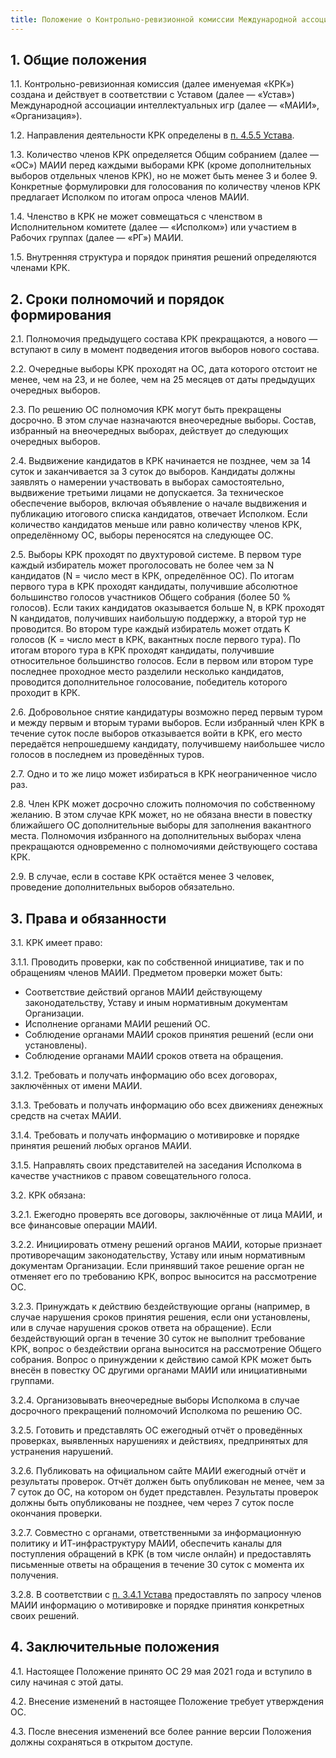 ```yaml
---
title: Положение о Контрольно-ревизионной комиссии Международной ассоциации интеллектуальных игр
---
```


## 1. Общие положения

1.1.  Контрольно-ревизионная комиссия (далее именуемая «КРК») создана и действует в соответствии с Уставом (далее — «Устав») Международной ассоциации интеллектуальных игр (далее — «МАИИ», «Организация»).

1.2. Направления деятельности КРК определены в [п. 4.5.5 Устава](https://www.maii.li/statute/ru#ref4_5_5).

1.3. Количество членов КРК определяется Общим собранием (далее — «ОС») МАИИ перед каждыми выборами КРК (кроме дополнительных выборов отдельных членов КРК), но не может быть менее 3 и более 9. Конкретные формулировки для голосования по количеству членов КРК предлагает Исполком по итогам опроса членов МАИИ.

1.4. Членство в КРК не может совмещаться с членством в Исполнительном комитете (далее — «Исполком») или участием в Рабочих группах (далее — «РГ») МАИИ.

1.5. Внутренняя структура и порядок принятия решений определяются членами КРК.

## 2. Сроки полномочий и порядок формирования

2.1. Полномочия предыдущего состава КРК прекращаются, а нового — вступают в силу в момент подведения итогов выборов нового состава.

2.2. Очередные выборы КРК проходят на ОС, дата которого отстоит не менее, чем на 23, и не более, чем на 25 месяцев от даты предыдущих очередных выборов.

2.3. По решению ОС полномочия КРК могут быть прекращены досрочно. В этом случае назначаются внеочередные выборы. Cостав, избранный на внеочередных выборах, действует до следующих очередных выборов.

2.4. Выдвижение кандидатов в КРК начинается не позднее, чем за 14 суток и заканчивается за 3 суток до выборов. Кандидаты должны заявлять о намерении участвовать в выборах самостоятельно, выдвижение третьими лицами не допускается. За техническое обеспечение выборов, включая объявление о начале выдвижения и публикацию итогового списка кандидатов, отвечает Исполком. Если количество кандидатов меньше или равно количеству членов КРК, определённому ОС, выборы переносятся на следующее ОС.

2.5. Выборы КРК проходят по двухтуровой системе. В первом туре каждый избиратель может проголосовать не более чем за N кандидатов (N = число мест в КРК, определённое ОС). По итогам первого тура в КРК проходят кандидаты, получившие абсолютное большинство голосов участников Общего собрания (более 50 % голосов). Если таких кандидатов оказывается больше N, в КРК проходят N кандидатов, получивших наибольшую поддержку, а второй тур не проводится. Во втором туре каждый избиратель может отдать K голосов (K = число мест в КРК, вакантных после первого тура). По итогам второго тура в КРК проходят кандидаты, получившие относительное большинство голосов. Если в первом или втором туре последнее проходное место разделили несколько кандидатов, проводится дополнительное голосование, победитель которого проходит в КРК.

2.6. Добровольное снятие кандидатуры возможно перед первым туром и между первым и вторым турами выборов. Если избранный член КРК в течение суток после выборов отказывается войти в КРК, его место передаётся непрошедшему кандидату, получившему наибольшее число голосов в последнем из проведённых туров.

2.7. Одно и то же лицо может избираться в КРК неограниченное число раз.

2.8. Член КРК может досрочно сложить полномочия по собственному желанию. В этом случае КРК может, но не обязана внести в повестку ближайшего ОС дополнительные выборы для заполнения вакантного места. Полномочия избранного на дополнительных выборах члена прекращаются одновременно с полномочиями действующего состава КРК.

2.9. В случае, если в составе КРК остаётся менее 3 человек, проведение дополнительных выборов обязательно.

## 3. Права и обязанности

3.1. КРК имеет право:

3.1.1. Проводить проверки, как по собственной инициативе, так и по обращениям членов МАИИ. Предметом проверки может быть:
- Соответствие действий органов МАИИ действующему законодательству, Уставу и иным нормативным документам Организации.
- Исполнение органами МАИИ решений ОС.
- Соблюдение органами МАИИ сроков принятия решений (если они установлены).
- Соблюдение органами МАИИ сроков ответа на обращения.

3.1.2. Требовать и получать информацию обо всех договорах, заключённых от имени МАИИ.

3.1.3. Требовать и получать информацию обо всех движениях денежных средств на счетах МАИИ.

3.1.4. Требовать и получать информацию о мотивировке и порядке принятия решений любых органов МАИИ.

3.1.5. Направлять своих представителей на заседания Исполкома в качестве участников с правом совещательного голоса.

3.2. КРК обязана:

3.2.1. Ежегодно проверять все договоры, заключённые от лица МАИИ, и все финансовые операции МАИИ.

3.2.2. Инициировать отмену решений органов МАИИ, которые признает противоречащим законодательству, Уставу или иным нормативным документам Организации. Если принявший такое решение орган не отменяет его по требованию КРК, вопрос выносится на рассмотрение ОС.

3.2.3. Принуждать к действию бездействующие органы (например, в случае нарушения сроков принятия решения, если они установлены, или в случае нарушения сроков ответа на обращение). Если бездействующий орган в течение 30 суток не выполнит требование КРК, вопрос о бездействии органа выносится на рассмотрение Общего собрания. Вопрос о принуждении к действию самой КРК может быть внесён в повестку ОС другими органами МАИИ или инициативными группами.

3.2.4. Организовывать внеочередные выборы Исполкома в случае досрочного прекращений полномочий Исполкома по решению ОС.

3.2.5. Готовить и представлять ОС ежегодный отчёт о проведённых проверках, выявленных нарушениях и действиях, предпринятых для устранения нарушений.

3.2.6. Публиковать на официальном сайте МАИИ ежегодный отчёт и результаты проверок. Отчёт должен быть опубликован не менее, чем за 7 суток до ОС, на котором он будет представлен. Результаты проверок должны быть опубликованы не позднее, чем через 7 суток после окончания проверки.

3.2.7. Совместно с органами, ответственными за информационную политику и ИТ-инфраструктуру МАИИ, обеспечить каналы для поступления обращений в КРК (в том числе онлайн) и предоставлять письменные ответы на обращения в течение 30 суток с момента их получения.

3.2.8. В соответствии с [п. 3.4.1 Устава](https://www.maii.li/statute/ru#ref3_4_1) предоставлять по запросу членов МАИИ информацию о мотивировке и порядке принятия конкретных своих решений.

## 4. Заключительные положения

4.1. Настоящее Положение принято ОС 29 мая 2021 года и вступило в силу начиная с этой даты.

4.2. Внесение изменений в настоящее Положение требует утверждения ОС.

4.3. После внесения изменений все более ранние версии Положения должны сохраняться в открытом доступе.